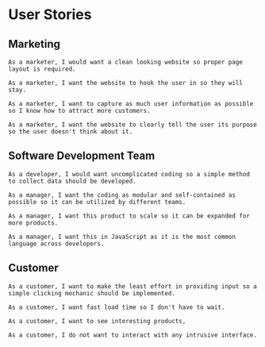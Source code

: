 # User Stories

## Marketing

    As a marketer, I would want a clean looking website so proper page layout is required.

    As a marketer, I want the website to hook the user in so they will stay.

    As a marketer, I want to capture as much user information as possible so I know how to attract more customers.

    As a marketer, I want the website to clearly tell the user its purpose so the user doesn't think about it.

## Software Development Team

    As a developer, I would want uncomplicated coding so a simple method to collect data should be developed.

    As a manager, I want the coding as modular and self-contained as possible so it can be utilized by different teams.

    As a manager, I want this product to scale so it can be expanded for more products.

    As a manager, I want this in JavaScript as it is the most common language across developers.

## Customer

    As a customer, I want to make the least effort in providing input so a simple clicking mechanic should be implemented.

    As a customer, I want fast load time so I don't have to wait.

    As a customer, I want to see interesting products,

    As a customer, I do not want to interact with any intrusive interface.





